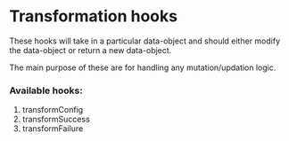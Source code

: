 # Transformation hooks

These hooks will take in a particular data-object and should either modify the data-object or return a new data-object.

The main purpose of these are for handling any mutation/updation logic.

### Available hooks:

1. transformConfig
2. transformSuccess
3. transformFailure
